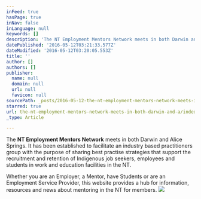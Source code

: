 ```yaml
---
inFeed: true
hasPage: true
inNav: false
inLanguage: null
keywords: []
description: 'The NT Employment Mentors Network meets in both Darwin and Alice Springs. It has been established to facilitate an industry based practitioners group with the purpose of sharing best practise strategies that support the recruitment and retention of Indigenous job seekers, employees and students in work and education facilities in the NT.'
datePublished: '2016-05-12T03:21:33.577Z'
dateModified: '2016-05-12T03:20:05.553Z'
title: ''
author: []
authors: []
publisher:
  name: null
  domain: null
  url: null
  favicon: null
sourcePath: _posts/2016-05-12-the-nt-employment-mentors-network-meets-in-both-darwin-and-a.md
starred: true
url: the-nt-employment-mentors-network-meets-in-both-darwin-and-a/index.html
_type: Article

---
```

The **NT Employment Mentors Network** meets in both Darwin and Alice Springs. It has been established to facilitate an industry based practitioners group with the purpose of sharing best practise strategies that support the recruitment and retention of Indigenous job seekers, employees and students in work and education facilities in the NT.

Whether you are an Employer, a Mentor, have Students or are an Employment Service Provider, this website provides a hub for information, resources and news about mentoring in the NT for members.
![](https://the-grid-user-content.s3-us-west-2.amazonaws.com/06fbf360-f398-4550-b8b8-9293f7bb80a6.png)